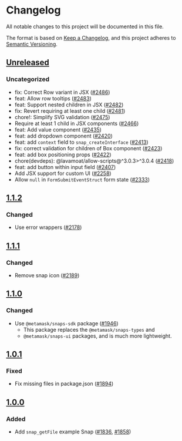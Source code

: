 # Changelog

All notable changes to this project will be documented in this file.

The format is based on [Keep a Changelog](https://keepachangelog.com/en/1.0.0/),
and this project adheres to [Semantic Versioning](https://semver.org/spec/v2.0.0.html).

## [Unreleased]

### Uncategorized

- fix: Correct Row variant in JSX ([#2486](https://github.com/MetaMask/snaps-skunkworks.git/pull/2486))
- feat: Allow row tooltips ([#2483](https://github.com/MetaMask/snaps-skunkworks.git/pull/2483))
- feat: Support nested children in JSX ([#2482](https://github.com/MetaMask/snaps-skunkworks.git/pull/2482))
- fix: Revert requiring at least one child ([#2481](https://github.com/MetaMask/snaps-skunkworks.git/pull/2481))
- chore!: Simplify SVG validation ([#2475](https://github.com/MetaMask/snaps-skunkworks.git/pull/2475))
- Require at least 1 child in JSX components ([#2466](https://github.com/MetaMask/snaps-skunkworks.git/pull/2466))
- feat: Add value component ([#2435](https://github.com/MetaMask/snaps-skunkworks.git/pull/2435))
- feat: add dropdown component ([#2420](https://github.com/MetaMask/snaps-skunkworks.git/pull/2420))
- feat: add `context` field to `snap_createInterface` ([#2413](https://github.com/MetaMask/snaps-skunkworks.git/pull/2413))
- fix: correct validation for children of Box component ([#2423](https://github.com/MetaMask/snaps-skunkworks.git/pull/2423))
- feat: add box positioning props ([#2422](https://github.com/MetaMask/snaps-skunkworks.git/pull/2422))
- chore(devdeps): @lavamoat/allow-scripts@^3.0.3>^3.0.4 ([#2418](https://github.com/MetaMask/snaps-skunkworks.git/pull/2418))
- feat: add button within input field ([#2407](https://github.com/MetaMask/snaps-skunkworks.git/pull/2407))
- Add JSX support for custom UI ([#2258](https://github.com/MetaMask/snaps-skunkworks.git/pull/2258))
- Allow `null` in `FormSubmitEventStruct` form state ([#2333](https://github.com/MetaMask/snaps-skunkworks.git/pull/2333))

## [1.1.2]

### Changed

- Use error wrappers ([#2178](https://github.com/MetaMask/snaps/pull/2178))

## [1.1.1]

### Changed

- Remove snap icon ([#2189](https://github.com/MetaMask/snaps/pull/2189))

## [1.1.0]

### Changed

- Use `@metamask/snaps-sdk` package ([#1946](https://github.com/MetaMask/snaps/pull/1946))
  - This package replaces the `@metamask/snaps-types` and
  - `@metamask/snaps-ui` packages, and is much more lightweight.

## [1.0.1]

### Fixed

- Fix missing files in package.json ([#1894](https://github.com/MetaMask/snaps/pull/1894))

## [1.0.0]

### Added

- Add `snap_getFile` example Snap ([#1836](https://github.com/MetaMask/snaps/pull/1836), [#1858](https://github.com/MetaMask/snaps/pull/1858))

[Unreleased]: https://github.com/MetaMask/snaps-skunkworks.git/compare/@metamask/get-file-example-snap@1.1.2...HEAD
[1.1.2]: https://github.com/MetaMask/snaps-skunkworks.git/compare/@metamask/get-file-example-snap@1.1.1...@metamask/get-file-example-snap@1.1.2
[1.1.1]: https://github.com/MetaMask/snaps-skunkworks.git/compare/@metamask/get-file-example-snap@1.1.0...@metamask/get-file-example-snap@1.1.1
[1.1.0]: https://github.com/MetaMask/snaps-skunkworks.git/compare/@metamask/get-file-example-snap@1.0.1...@metamask/get-file-example-snap@1.1.0
[1.0.1]: https://github.com/MetaMask/snaps-skunkworks.git/compare/@metamask/get-file-example-snap@1.0.0...@metamask/get-file-example-snap@1.0.1
[1.0.0]: https://github.com/MetaMask/snaps-skunkworks.git/releases/tag/@metamask/get-file-example-snap@1.0.0
